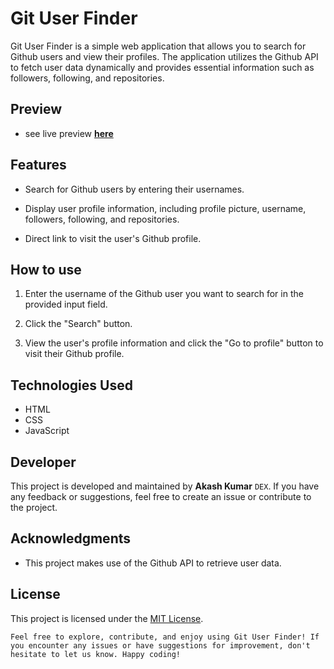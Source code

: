 # Git User Finder

Git User Finder is a simple web application that allows you to search for Github users and view their profiles. The application utilizes the Github API to fetch user data dynamically and provides essential information such as followers, following, and repositories.

## Preview
- see live preview [**here**](https://git-user-finder-theta.vercel.app/)



## Features

- Search for Github users by entering their usernames.

- Display user profile information, including profile picture, username, followers, following, and repositories.

- Direct link to visit the user's Github profile.

## How to use

1. Enter the username of the Github user you want to search for in the provided input field.

2. Click the "Search" button.

3. View the user's profile information and click the "Go to profile" button to visit their Github profile.

## Technologies Used
- HTML
- CSS 
- JavaScript

## Developer

This project is developed and maintained by **Akash Kumar** ``DEX``. If you have any feedback or suggestions, feel free to create an issue or contribute to the project.

## Acknowledgments

- This project makes use of the Github API to retrieve user data.

## License
This project is licensed under the [MIT License](LICENSE).



```
Feel free to explore, contribute, and enjoy using Git User Finder! If you encounter any issues or have suggestions for improvement, don't hesitate to let us know. Happy coding!
```